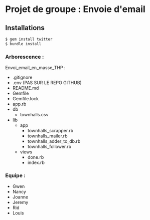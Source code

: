 # Projet de groupe : Envoie d'email

## Installations

```sh
$ gem install twitter
$ bundle install
```
    
### Arborescence :
Envoi_email_en_masse_THP :

- .gitignore
- .env (PAS SUR LE REPO GITHUB)
- README.md
- Gemfile
- Gemfile.lock
- app.rb
- db
  - townhalls.csv
- lib
  - app
    - townhalls_scrapper.rb
    - townhalls_mailer.rb
    - townhalls_adder_to_db.rb
    - townhalls_follower.rb
  - views
    - done.rb
    - index.rb

### Equipe :
- Gwen
- Nancy
- Joanne
- Jeremy
- Rid
- Louis
